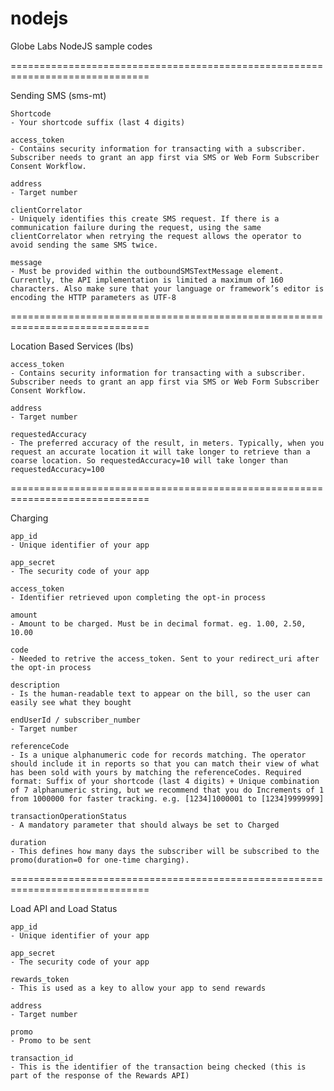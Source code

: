 # nodejs
Globe Labs NodeJS sample codes

==============================================================================

Sending SMS (sms-mt)

	Shortcode
	- Your shortcode suffix (last 4 digits)

	access_token
	- Contains security information for transacting with a subscriber. Subscriber needs to grant an app first via SMS or Web Form Subscriber Consent Workflow.

	address
	- Target number

	clientCorrelator
	- Uniquely identifies this create SMS request. If there is a communication failure during the request, using the same clientCorrelator when retrying the request allows the operator to avoid sending the same SMS twice.

	message
	- Must be provided within the outboundSMSTextMessage element. Currently, the API implementation is limited a maximum of 160 characters. Also make sure that your language or framework’s editor is encoding the HTTP parameters as UTF-8

==============================================================================	

Location Based Services (lbs)

	access_token
	- Contains security information for transacting with a subscriber. Subscriber needs to grant an app first via SMS or Web Form Subscriber Consent Workflow.

	address
	- Target number

	requestedAccuracy
	- The preferred accuracy of the result, in meters. Typically, when you request an accurate location it will take longer to retrieve than a coarse location. So requestedAccuracy=10 will take longer than requestedAccuracy=100 

==============================================================================

Charging

	app_id
	- Unique identifier of your app

	app_secret
	- The security code of your app

	access_token
	- Identifier retrieved upon completing the opt-in process 
	
	amount
	- Amount to be charged. Must be in decimal format. eg. 1.00, 2.50, 10.00

	code
	- Needed to retrive the access_token. Sent to your redirect_uri after the opt-in process

	description
	- Is the human-readable text to appear on the bill, so the user can easily see what they bought

	endUserId / subscriber_number
	- Target number

	referenceCode
	- Is a unique alphanumeric code for records matching. The operator should include it in reports so that you can match their view of what has been sold with yours by matching the referenceCodes. Required format: Suffix of your shortcode (last 4 digits) + Unique combination of 7 alphanumeric string, but we recommend that you do Increments of 1 from 1000000 for faster tracking. e.g. [1234]1000001 to [1234]9999999]

	transactionOperationStatus
	- A mandatory parameter that should always be set to Charged

	duration
	- This defines how many days the subscriber will be subscribed to the promo(duration=0 for one-time charging).

==============================================================================

Load API and Load Status

	app_id
	- Unique identifier of your app

	app_secret
	- The security code of your app

	rewards_token
	- This is used as a key to allow your app to send rewards

	address
	- Target number

	promo
	- Promo to be sent 

	transaction_id
	- This is the identifier of the transaction being checked (this is part of the response of the Rewards API)
